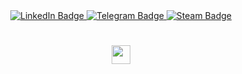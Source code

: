 <div id="header" align="center">

</div>
<div id="badges" align="center">
  <a href="https://www.linkedin.com/in/romas-bitinas-b90187232/">
    <img src="https://img.shields.io/badge/LinkedIn-lightblue?style=for-the-badge&logo=linkedin&logoColor=blue" alt="LinkedIn Badge"/>
  </a>
  <a href="https://t.me/RomasBitinas">
    <img src="https://img.shields.io/badge/Telegram-blue?style=for-the-badge&logo=telegram&logoColor=white" alt="Telegram Badge"/>
  </a>
<a href="https://steamcommunity.com/profiles/76561199121950886/">
    <img src="https://img.shields.io/badge/Steam-darkblue?style=for-the-badge&logo=steam&logoColor=black" alt="Steam Badge"/>
  </a>
</div>
<h1 align="center">

  <img src="https://media.giphy.com/media/hvRJCLFzcasrR4ia7z/giphy.gif" width="30px"/>
</h1>
